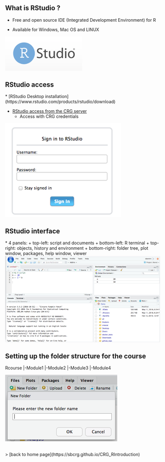 <h2>What is RStudio ?</h2>

* Free and open source IDE (Integrated Development Environment) for R

* Available for Windows, Mac OS and LINUX

<img src="images/rstudio_logo.png" alt="rstudio logo" width="250"/>

<h2>RStudio access</h2>
* [RStudio Desktop installation](https://www.rstudio.com/products/rstudio/download)

* [RStudio access from the CRG server](http://rstudio.linux.crg.es/)
	+ Access with CRG credentials

![](rstudio_login.png "RStudio login")

<h2>RStudio interface</h2>
* 4 panels:
+ top-left: script and documents
+ bottom-left: R terminal
+ top-right: objects, history and environment
+ bottom-right: folder tree, plot window, packages, help window, viewer

<img src="images/rstudio_interface.png" alt="rstudio logo" width="1000"/>

<h2>Setting up the folder structure for the course</h2>
Rcourse
|-Module1
|-Module2
|-Module3
|-Module4

![](rstudio_folder.png "RStudio create folder")

<br>
> [back to home page](https://sbcrg.github.io/CRG_RIntroduction)

